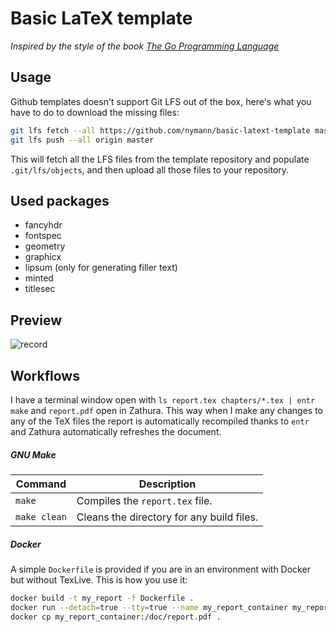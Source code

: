 # Basic LaTeX template
*Inspired by the style of the book [The Go Programming
Language](https://www.gopl.io/)*

## Usage
Github templates doesn't support Git LFS out of the box, here's what you have to
do to download the missing files:
```sh
git lfs fetch --all https://github.com/nymann/basic-latext-template master
git lfs push --all origin master
```
This will fetch all the LFS files from the template repository and populate
`.git/lfs/objects`, and then upload all those files to your repository.

## Used packages
- fancyhdr
- fontspec
- geometry
- graphicx
- lipsum (only for generating filler text)
- minted
- titlesec

## Preview
![record](https://user-images.githubusercontent.com/7005867/117787126-72e50a80-b246-11eb-940a-776212d3f053.gif)


## Workflows

I have a terminal window open with `ls report.tex chapters/*.tex | entr make`
and `report.pdf` open in Zathura. This way when I make any changes to any of the
TeX files the report is automatically recompiled thanks to `entr` and Zathura
automatically refreshes the document.

##### GNU Make
| Command      | Description                               |
| ---          | ---                                       |
| `make`       | Compiles the `report.tex` file.           |
| `make clean` | Cleans the directory for any build files. |


##### Docker
A simple `Dockerfile` is provided if you are in an environment with Docker but
without TexLive. This is how you use it:

```sh
docker build -t my_report -f Dockerfile .
docker run --detach=true --tty=true --name my_report_container my_report 
docker cp my_report_container:/doc/report.pdf .
```
